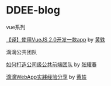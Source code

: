 # DDEE-blog

vue系列

[【译】使用VueJS 2.0开发一款app](https://github.com/DDFE/vue-blog/issues/1) by [黄轶](https://github.com/ustbhuangyi)

滴滴公共团队

[如何打造公司级公共前端团队](https://github.com/DDFE/vue-blog/issues/2) by [张耀春](https://github.com/zhangyaochun)

[滴滴WebApp实践经验分享](https://github.com/DDFE/vue-blog/issues/3) by [黄轶](https://github.com/ustbhuangyi)
